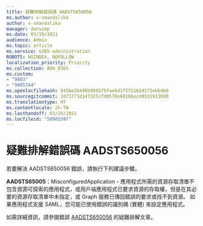 ```yaml
---
title: 疑難排解錯誤碼 AADSTS650056
ms.author: v-smandalika
author: v-smandalika
manager: dansimp
ms.date: 03/19/2021
audience: Admin
ms.topic: article
ms.service: o365-administration
ROBOTS: NOINDEX, NOFOLLOW
localization_priority: Priority
ms.collection: Adm_O365
ms.custom:
- "9803"
- "9005744"
ms.openlocfilehash: 945be2b496b98937bfae6d1f573162d1f2ebb4b6
ms.sourcegitcommit: 1d73771d147325cfd8578e6816becd8331913890
ms.translationtype: HT
ms.contentlocale: zh-TW
ms.lasthandoff: 03/19/2021
ms.locfileid: "50901597"
---
```

# <a name="troubleshoot-error-code-aadsts650056"></a>疑難排解錯誤碼 AADSTS650056

若要解決 AADSTS650056 錯誤，請執行下列建議步驟。

**AADSTS65005**：MisconfiguredApplication - 應用程式所需的資源存取清單不包含資源可探索的應用程式，或用戶端應用程式已要求資源的存取權，但是在其必要的資源存取清單中未指定，或 Graph 服務已傳回錯誤的要求或找不到資源。 如果應用程式支援 SAML，您可能已使用錯誤的識別碼 (實體) 來設定應用程式。

如需詳細資訊，請參閱錯誤 [AADSTS650056](https://docs.microsoft.com/troubleshoot/azure/active-directory/error-code-aadsts650056-misconfigured-app) 的疑難排解文章。
